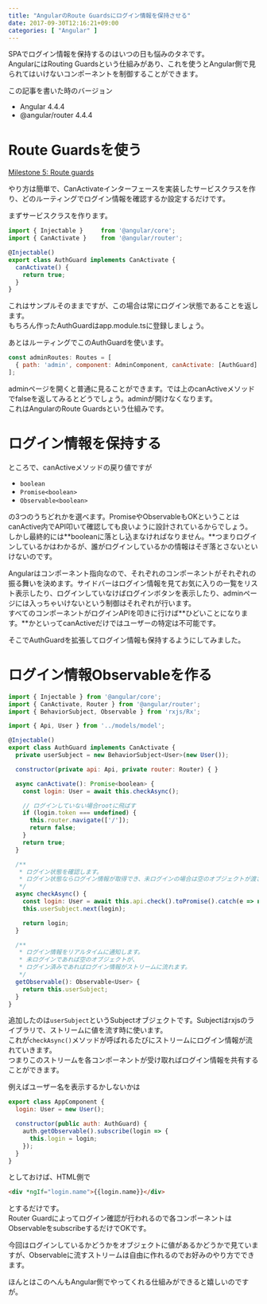 ```yaml
---
title: "AngularのRoute Guardsにログイン情報を保持させる"
date: 2017-09-30T12:16:21+09:00
categories: [ "Angular" ]
---
```


SPAでログイン情報を保持するのはいつの日も悩みのタネです。  
AngularにはRouting Guardsという仕組みがあり、これを使うとAngular側で見られてはいけないコンポーネントを制御することができます。

この記事を書いた時のバージョン

- Angular 4.4.4
- @angular/router 4.4.4

# Route Guardsを使う

[Milestone 5: Route guards](https://angular.io/guide/router#milestone-5-route-guards)

やり方は簡単で、CanActivateインターフェースを実装したサービスクラスを作り、どのルーティングでログイン情報を確認するか設定するだけです。

まずサービスクラスを作ります。

```js
import { Injectable }     from '@angular/core';
import { CanActivate }    from '@angular/router';

@Injectable()
export class AuthGuard implements CanActivate {
  canActivate() {
    return true;
  }
}
```

これはサンプルそのままですが、この場合は常にログイン状態であることを返します。  
もちろん作ったAuthGuardはapp.module.tsに登録しましょう。

あとはルーティングでこのAuthGuardを使います。

```js
const adminRoutes: Routes = [
  { path: 'admin', component: AdminComponent, canActivate: [AuthGuard] }
];
```

adminページを開くと普通に見ることができます。では上のcanActiveメソッドでfalseを返してみるとどうでしょう。adminが開けなくなります。  
これはAngularのRoute Guardsという仕組みです。

# ログイン情報を保持する
ところで、canActiveメソッドの戻り値ですが

- `boolean`
- `Promise<boolean>`
- `Observable<boolean>`

の3つのうちどれかを選べます。PromiseやObservableもOKということはcanActive内でAPI叩いて確認しても良いように設計されているからでしょう。  
しかし最終的には**booleanに落とし込まなければなりません。**つまりログインしているかはわかるが、誰がログインしているかの情報はそぎ落とさないといけないのです。

Angularはコンポーネント指向なので、それぞれのコンポーネントがそれぞれの振る舞いを決めます。サイドバーはログイン情報を見てお気に入りの一覧をリスト表示したり、ログインしていなけばログインボタンを表示したり、adminページには入っちゃいけないという制御はそれぞれが行います。  
すべてのコンポーネントがログインAPIを叩きに行けば**ひどいことになります。**かといってcanActiveだけではユーザーの特定は不可能です。

そこでAuthGuardを拡張してログイン情報も保持するようにしてみました。

# ログイン情報Observableを作る

```js
import { Injectable } from '@angular/core';
import { CanActivate, Router } from '@angular/router';
import { BehaviorSubject, Observable } from 'rxjs/Rx';

import { Api, User } from '../models/model';

@Injectable()
export class AuthGuard implements CanActivate {
  private userSubject = new BehaviorSubject<User>(new User());

  constructor(private api: Api, private router: Router) { }

  async canActivate(): Promise<boolean> {
    const login: User = await this.checkAsync();

    // ログインしていない場合rootに飛ばす
    if (login.token === undefined) {
      this.router.navigate(['/']);
      return false;
    }
    return true;
  }

  /**
   * ログイン状態を確認します。
   * ログイン状態ならログイン情報が取得でき、未ログインの場合は空のオブジェクトが渡されます。
   */
  async checkAsync() {
    const login: User = await this.api.check().toPromise().catch(e => new User());
    this.userSubject.next(login);

    return login;
  }

  /**
   * ログイン情報をリアルタイムに通知します。
   * 未ログインであれば空のオブジェクトが、
   * ログイン済みであればログイン情報がストリームに流れます。
   */
  getObservable(): Observable<User> {
    return this.userSubject;
  }
}
```

追加したのは`userSubject`というSubjectオブジェクトです。Subjectはrxjsのライブラリで、ストリームに値を流す時に使います。  
これが`checkAsync()`メソッドが呼ばれるたびにストリームにログイン情報が流れていきます。  
つまりこのストリームを各コンポーネントが受け取ればログイン情報を共有することができます。

例えばユーザー名を表示するかしないかは

```js
export class AppComponent {
  login: User = new User();

  constructor(public auth: AuthGuard) {
    auth.getObservable().subscribe(login => {
      this.login = login;
    });
  }
}
```

としておけば、HTML側で

```html
<div *ngIf="login.name">{{login.name}}</div>
```

とするだけです。  
Router Guardによってログイン確認が行われるので各コンポーネントはObservableをsubscribeするだけでOKです。

今回はログインしているかどうかをオブジェクトに値があるかどうかで見ていますが、Observableに流すストリームは自由に作れるのでお好みのやり方でできます。

ほんとはこのへんもAngular側でやってくれる仕組みができると嬉しいのですが。
